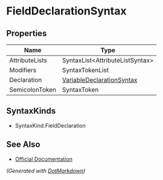 # FieldDeclarationSyntax

## Properties

| Name           | Type                                                      |
| -------------- | --------------------------------------------------------- |
| AttributeLists | SyntaxList\<AttributeListSyntax>                          |
| Modifiers      | SyntaxTokenList                                           |
| Declaration    | [VariableDeclarationSyntax](VariableDeclarationSyntax.md) |
| SemicolonToken | SyntaxToken                                               |

## SyntaxKinds

* SyntaxKind\.FieldDeclaration

## See Also

* [Official Documentation](https://docs.microsoft.com/en-us/dotnet/api/microsoft.codeanalysis.csharp.syntax.fielddeclarationsyntax)


*\(Generated with [DotMarkdown](http://github.com/JosefPihrt/DotMarkdown)\)*